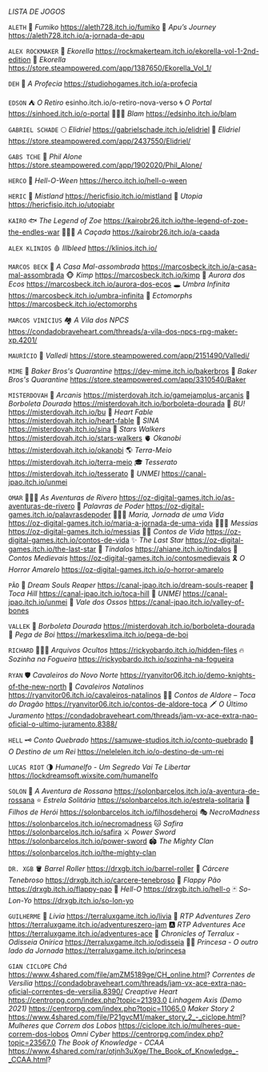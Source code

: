 *LISTA DE JOGOS*

`ALETH`
🍬 *Fumiko* https://aleth728.itch.io/fumiko
🐇 *Apu’s Journey* https://aleth728.itch.io/a-jornada-de-apu

`ALEX ROCKMAKER`
🍊 *Ekorella* https://rockmakerteam.itch.io/ekorella-vol-1-2nd-edition
🛒 *Ekorella* https://store.steampowered.com/app/1387650/Ekorella_Vol_1/

`DEH`
🔮 *A Profecia* https://studiohogames.itch.io/a-profecia

`EDSON` 
⛺ *O Retiro* esinho.itch.io/o-retiro-nova-verso
🌀 *O Portal* https://sinhoed.itch.io/o-portal
🧙🏼‍♀️ *Blam* https://edsinho.itch.io/blam

`GABRIEL SCHADE`
🌕 *Elidriel* https://gabrielschade.itch.io/elidriel
🛒 *Elidriel* https://store.steampowered.com/app/2437550/Elidriel/

`GABS TCHE`
🛒 *Phil Alone* https://store.steampowered.com/app/1902020/Phil_Alone/

`HERCO`
🎃 *Hell-O-Ween* https://herco.itch.io/hell-o-ween

`HERIC`
🧪 *Mistland* https://hericfisio.itch.io/mistland
📱 *Utopia* https://hericfisio.itch.io/utopiabr

`KAIRO`
🐟 *The Legend of Zoe* https://kairobr26.itch.io/the-legend-of-zoe-the-endles-war
🧛🏻‍♂️ *A Caçada* https://kairobr26.itch.io/a-caada

`ALEX KLINIOS`
🩸 *Illbleed* https://klinios.itch.io/

`MARCOS BECK`
🏫 *A Casa Mal-assombrada* https://marcosbeck.itch.io/a-casa-mal-assombrada 
🐵 *Kimp* https://marcosbeck.itch.io/kimp
💫 *Aurora dos Ecos* https://marcosbeck.itch.io/aurora-dos-ecos
🕳️ *Umbra Infinita* https://marcosbeck.itch.io/umbra-infinita
🐀 *Ectomorphs* https://marcosbeck.itch.io/ectomorphs

`MARCOS VINICIUS`
🏘️ *A Vila dos NPCS* https://condadobraveheart.com/threads/a-vila-dos-npcs-rpg-maker-xp.4201/

`MAURÍCIO`
🛒 *Valledi* https://store.steampowered.com/app/2151490/Valledi/

`MIME` 
🎈 *Baker Bros's Quarantine* https://dev-mime.itch.io/bakerbros
🛒 *Baker Bros's Quarantine* https://store.steampowered.com/app/3310540/Baker

`MISTERDOVAH` 
🏢 *Arcanis* https://misterdovah.itch.io/gamejamplus-arcanis
🦋 *Borboleta Dourada* https://misterdovah.itch.io/borboleta-dourada
👻 *BU!* https://misterdovah.itch.io/bu
🏰 *Heart Fable* https://misterdovah.itch.io/heart-fable
👺 *SINA* https://misterdovah.itch.io/sina
🌟 *Stars Walkers* https://misterdovah.itch.io/stars-walkers
🫀 *Okanobi* https://misterdovah.itch.io/okanobi
🌎 *Terra-Meio* https://misterdovah.itch.io/terra-meio
🎓 *Tesserato* https://misterdovah.itch.io/tesserato
🧩 *UNMEI* https://canal-jpao.itch.io/unmei

`OMAR`
👨🏼‍🦳 *As Aventuras de Rivero* https://oz-digital-games.itch.io/as-aventuras-de-rivero
👑 *Palavras de Poder* https://oz-digital-games.itch.io/palavrasdepoder
🙍🏽‍♀️ *Maria, Jornada de uma Vida* https://oz-digital-games.itch.io/maria-a-jornada-de-uma-vida
🧖🏻‍♂️ *Messias* https://oz-digital-games.itch.io/messias
👶🏻 *Contos de Vida* https://oz-digital-games.itch.io/contos-de-vida
✨ *The Last Star* https://oz-digital-games.itch.io/the-last-star
🐺 *Tíndalos* https://ahiane.itch.io/tindalos
🐎 *Contos Medievais* https://oz-digital-games.itch.io/contosmedievais
🎗 *O Horror Amarelo* https://oz-digital-games.itch.io/o-horror-amarelo

`PÃO`
🔪 *Dream Souls Reaper* https://canal-jpao.itch.io/dream-souls-reaper
👹 *Toca Hill* https://canal-jpao.itch.io/toca-hill
🧩 *UNMEI* https://canal-jpao.itch.io/unmei
🦴 *Vale dos Ossos* https://canal-jpao.itch.io/valley-of-bones

`VALLEK`
🦋 *Borboleta Dourada* https://misterdovah.itch.io/borboleta-dourada
🐂 *Pega de Boi* https://markesxlima.itch.io/pega-de-boi

`RICHARD`
👨🏻‍✈ *Arquivos Ocultos* https://rickyobardo.itch.io/hidden-files
🔥 *Sozinha na Fogueira* https://rickyobardo.itch.io/sozinha-na-fogueira

`RYAN` 
🛡️ *Cavaleiros do Novo Norte* https://ryanvitor06.itch.io/demo-knights-of-the-new-north
🎄 *Cavaleiros Natalinos* https://ryanvitor06.itch.io/cavaleiros-natalinos
🐦‍🔥 *Contos de Aldore – Toca do Dragão* https://ryanvitor06.itch.io/contos-de-aldore-toca
🗡 *O Último Juramento* https://condadobraveheart.com/threads/jam-vx-ace-extra-nao-oficial-o-ultimo-juramento.8388/ 

`HELL`
🗝 *Conto Quebrado* https://samuwe-studios.itch.io/conto-quebrado 
👑 *O Destino de um Rei* https://nelelelen.itch.io/o-destino-de-um-rei 

`LUCAS RIOT`
🌗 *Humanelfo - Um Segredo Vai Te Libertar* https://lockdreamsoft.wixsite.com/humanelfo 

`SOLON`
🐰 *A Aventura de Rossana* https://solonbarcelos.itch.io/a-aventura-de-rossana
⭐ *Estrela Solitária* https://solonbarcelos.itch.io/estrela-solitaria
💠 *Filhos de Herói* https://solonbarcelos.itch.io/filhosdeheroi
🎭 *NecroMadness* https://solonbarcelos.itch.io/necromadness 
🐱 *Safira* https://solonbarcelos.itch.io/safira 
⚔ *Power Sword* https://solonbarcelos.itch.io/power-sword
🏟 *The Mighty Clan* https://solonbarcelos.itch.io/the-mighty-clan

`DR. XGB`
🪣 *Barrel Roller* https://drxgb.itch.io/barrel-roller 
🕋 *Cárcere Tenebroso* https://drxgb.itch.io/carcere-tenebroso 
🥖 *Flappy Pão* https://drxgb.itch.io/flappy-pao 
🔵 *Hell-O* https://drxgb.itch.io/hell-o 
🃏 *So-Lon-Yo* https://drxgb.itch.io/so-lon-yo 

`GUILHERME`
👤 *Livia* https://terraluxgame.itch.io/livia 
⿠ *RTP Adventures Zero* https://terraluxgame.itch.io/adventureszero-jam 
🅰 *RTP Adventures Ace* https://terraluxgame.itch.io/adventures-ace 
🪽 *Chronicles of Terralux - Odisseia Onírica* https://terraluxgame.itch.io/odisseia 
👸🏼 *Princesa - O outro lado da Jornada* https://terraluxgame.itch.io/princesa 

`GIAN CICLOPE`
*Chá* https://www.4shared.com/file/amZM5189ge/CH_online.html?
*Correntes de Versília* https://condadobraveheart.com/threads/jam-vx-ace-extra-nao-oficial-correntes-de-versilia.8390/
*Creaptive Heart* https://centrorpg.com/index.php?topic=21393.0
*Linhagem Axis (Demo 2021)* https://centrorpg.com/index.php?topic=11065.0
*Maker Story 2* https://www.4shared.com/file/P21gvcM1/maker_story_2_-_ciclope.html?
*Mulheres que Correm dos Lobos* https://ciclope.itch.io/mulheres-que-correm-dos-lobos
*Omni Cyber* https://centrorpg.com/index.php?topic=23567.0
*The Book of Knowledge - CCAA* https://www.4shared.com/rar/otjnh3uXge/The_Book_of_Knowledge_-_CCAA.html?